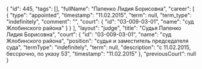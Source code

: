 {
    "id": 445,
    "tags": [],
    "fullName": "Папенко Лидия Борисовна",
    "career": [
        {
            "type": "appointed",
            "timestamp": "11.02.2015",
            "term": null,
            "term_type": "indefinitely",
            "comment": "",
            "court": {
                "id": "03-009-03-01",
                "name": "суд Жлобинского района"
            }
        }
    ],
    "layout": "judge",
    "title": "Судья Папенко Лидия Борисовна",
    "court": {
        "id": "03-009-03-01",
        "name": "суд Жлобинского района",
        "position": "судья и заместитель председателя суда",
        "termType": "indefinitely",
        "term": null,
        "description": "c 11.02.2015, бессрочно, по указу 53",
        "timestamp": "11.02.2015"
    },
    "previousCourt": null
}
